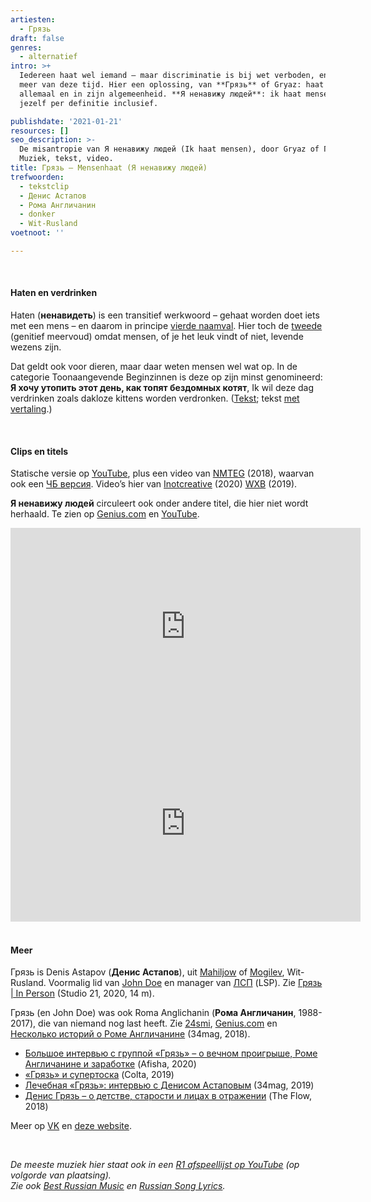 ```yaml
---
artiesten:
  - Грязь
draft: false
genres:
  - alternatief
intro: >+
  Iedereen haat wel iemand – maar discriminatie is bij wet verboden, en niet
  meer van deze tijd. Hier een oplossing, van **Грязь** of Gryaz: haat ze
  allemaal en in zijn algemeenheid. **Я ненавижу людей**: ik haat mensen –
  jezelf per definitie inclusief.

publishdate: '2021-01-21'
resources: []
seo_description: >-
  De misantropie van Я ненавижу людей (Ik haat mensen), door Gryaz of Грязь.
  Muziek, tekst, video.
title: Грязь – Mensenhaat (Я ненавижу людей)
trefwoorden:
  - tekstclip
  - Денис Астапов
  - Рома Англичанин
  - donker
  - Wit-Rusland
voetnoot: ''

---
```


<br/>

#### Haten en verdrinken

Haten (**ненавидеть**) is een transitief werkwoord – gehaat worden doet iets met een mens – en daarom in principe [vierde naamval](https://rusland1.nl/taal/20201125-vierde-naamval-accusatief/). Hier toch de [tweede](https://rusland1.nl/taal/20200419-tweede-naamval-genitief/) (genitief meervoud) omdat mensen, of je het leuk vindt of niet, levende wezens zijn.
<br/>

Dat geldt ook voor dieren, maar daar weten mensen wel wat op. In de categorie Toonaangevende Beginzinnen is deze op zijn minst genomineerd: **Я хочу утопить этот день, как топят бездомных котят**, Ik wil deze dag verdrinken zoals dakloze kittens worden verdronken. ([Tekst](https://l-hit.com/ru/135710); tekst [met vertaling](https://text-pesni-perevod.ru/gryaz/ya_nenavizhu_lyudey/).)

<br/>

#### Clips en titels

Statische versie op [YouTube](https://youtu.be/dhZ8vvJiUbU), plus een video van [NMTEG](https://youtu.be/17XadR4CSTg) (2018), waarvan ook een [ЧБ версия](https://youtu.be/xZjtuA4JqbM). Video’s hier van [Inotcreative](https://www.youtube.com/channel/UCluqcowfWVx-IJvokmg-Rww) (2020) [WXB](https://www.youtube.com/channel/UCmhQ00EGxuAZ49vcaVFZ7jw) (2019).


**Я ненавижу людей** circuleert ook onder andere titel, die hier niet wordt herhaald. Te zien op [Genius.com](https://genius.com/Gryaz-piss-knees-pussy-i-hate-people-lyrics) en [YouTube](https://youtu.be/o6d1NwTwv3A).


<iframe width="560" height="315" src="https://www.youtube.com/embed/gRwS3Dw33VE" frameborder="0" allow="accelerometer; autoplay; clipboard-write; encrypted-media; gyroscope; picture-in-picture" allowfullscreen></iframe>


<iframe width="560" height="315" src="https://www.youtube.com/embed/pv4hUxU5hO8" frameborder="0" allow="accelerometer; autoplay; clipboard-write; encrypted-media; gyroscope; picture-in-picture" allowfullscreen></iframe>

<br/>
<br/>


#### Meer


Грязь is Denis Astapov (**Денис Астапов**), uit [Mahiljow](https://nl.wikipedia.org/wiki/Mahiljow) of [Mogilev](https://en.wikipedia.org/wiki/Mogilev), Wit-Rusland. Voormalig lid van [John Doe](https://youtu.be/Rq9PzovvzEs) en manager van [ЛСП](https://www.youtube.com/user/lspofficialchannel) (LSP). Zie [Грязь | In Person](https://youtu.be/LYPTTzBFVZU) (Studio 21, 2020, 14 m).


Грязь (en John Doe) was ook Roma Anglichanin (**Рома Англичанин**, 1988-2017), die van niemand nog last heeft. Zie [24smi](https://24smi.org/celebrity/32009-roma-anglichanin.html), [Genius.com](https://genius.com/artists/Roma-anglichanin) en [Несколько историй о Роме Англичанине](https://34mag.net/piarshak/post/roma-anglichanin) (34mag, 2018).


- [Большое интервью с группой «Грязь» – о вечном проигрыше, Роме Англичанине и заработке](https://daily.afisha.ru/music/13787-bolshoe-intervyu-s-gruppoy-gryaz-o-vechnom-proigryshe-rome-anglichanine-i-zarabotke/) (Afisha, 2020)
- [«Грязь» и супертоска](https://www.colta.ru/articles/music_modern/23183-novoe-imya-gryaz) (Colta, 2019)
- [Лечебная «Грязь»: интервью с Денисом Астаповым](https://34mag.net/piarshak/post/gryaz-denis-astapov/p/2) (34mag, 2019) 
- [Денис Грязь – о детстве, старости и лицах в отражении](https://the-flow.ru/features/gryaz-interview-2018) (The Flow, 2018)



Meer op [VK](https://vk.com/gryazlives) en [deze website](https://gryaz-official.ru/).

<br/>


*De meeste muziek hier staat ook in een [R1 afspeellijst op YouTube](https://www.youtube.com/playlist?list=PLeE-zqOrSLhxfIpK2vuUJNCKSzyVBi0yM) (op volgorde van plaatsing).* <br/>
*Zie ook [Best Russian Music](https://www.youtube.com/playlist?list=PLeE-zqOrSLhxTFYDvlwUu4hYby9DojwoD) en [Russian Song Lyrics](https://www.youtube.com/playlist?list=PLeE-zqOrSLhzkRCATzT8__oNifBChVHGK).*
